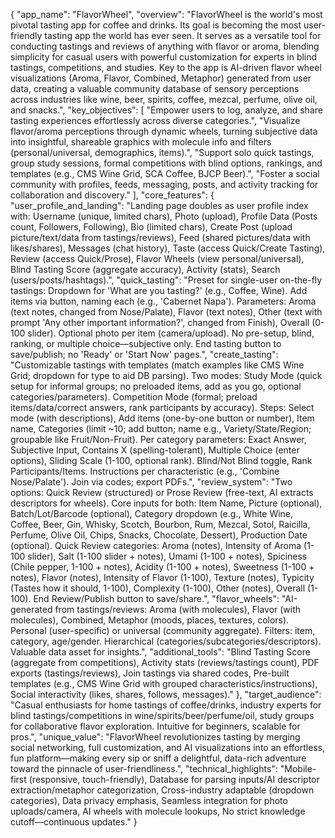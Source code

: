 {
"app_name": "FlavorWheel",
"overview": "FlavorWheel is the world's most pivotal tasting app for coffee and drinks. Its goal is becoming the most user-friendly tasting app the world has ever seen. It serves as a versatile tool for conducting tastings and reviews of anything with flavor or aroma, blending simplicity for casual users with powerful customization for experts in blind tastings, competitions, and studies. Key to the app is AI-driven flavor wheel visualizations (Aroma, Flavor, Combined, Metaphor) generated from user data, creating a valuable community database of sensory perceptions across industries like wine, beer, spirits, coffee, mezcal, perfume, olive oil, and snacks.",
"key_objectives": [
"Empower users to log, analyze, and share tasting experiences effortlessly across diverse categories.",
"Visualize flavor/aroma perceptions through dynamic wheels, turning subjective data into insightful, shareable graphics with molecule info and filters (personal/universal, demographics, items).",
"Support solo quick tastings, group study sessions, formal competitions with blind options, rankings, and templates (e.g., CMS Wine Grid, SCA Coffee, BJCP Beer).",
"Foster a social community with profiles, feeds, messaging, posts, and activity tracking for collaboration and discovery."
],
"core_features": {
"user_profile_and_landing": "Landing page doubles as user profile index with: Username (unique, limited chars), Photo (upload), Profile Data (Posts count, Followers, Following), Bio (limited chars), Create Post (upload picture/text/data from tastings/reviews), Feed (shared pictures/data with likes/shares), Messages (chat history), Taste (access Quick/Create Tasting), Review (access Quick/Prose), Flavor Wheels (view personal/universal), Blind Tasting Score (aggregate accuracy), Activity (stats), Search (users/posts/hashtags).",
"quick_tasting": "Preset for single-user on-the-fly tastings: Dropdown for 'What are you tasting?' (e.g., Coffee, Wine). Add items via button, naming each (e.g., 'Cabernet Napa'). Parameters: Aroma (text notes, changed from Nose/Palate), Flavor (text notes), Other (text with prompt 'Any other important information?', changed from Finish), Overall (0-100 slider). Optional photo per item (camera/upload). No pre-setup, blind, ranking, or multiple choice—subjective only. End tasting button to save/publish; no 'Ready' or 'Start Now' pages.",
"create_tasting": "Customizable tastings with templates (match examples like CMS Wine Grid; dropdown for type to aid DB parsing). Two modes: Study Mode (quick setup for informal groups; no preloaded items, add as you go, optional categories/parameters). Competition Mode (formal; preload items/data/correct answers, rank participants by accuracy). Steps: Select mode (with descriptions), Add items (one-by-one button or number), Item name, Categories (limit ~10; add button; name e.g., Variety/State/Region; groupable like Fruit/Non-Fruit). Per category parameters: Exact Answer, Subjective Input, Contains X (spelling-tolerant), Multiple Choice (enter options), Sliding Scale (1-100, optional rank). Blind/Not Blind toggle, Rank Participants/Items. Instructions per characteristic (e.g., 'Combine Nose/Palate'). Join via codes; export PDFs.",
"review_system": "Two options: Quick Review (structured) or Prose Review (free-text, AI extracts descriptors for wheels). Core inputs for both: Item Name, Picture (optional), Batch/Lot/Barcode (optional), Category dropdown (e.g., White Wine, Coffee, Beer, Gin, Whisky, Scotch, Bourbon, Rum, Mezcal, Sotol, Raicilla, Perfume, Olive Oil, Chips, Snacks, Chocolate, Dessert), Production Date (optional). Quick Review categories: Aroma (notes), Intensity of Aroma (1-100 slider), Salt (1-100 slider + notes), Umami (1-100 + notes), Spiciness (Chile pepper, 1-100 + notes), Acidity (1-100 + notes), Sweetness (1-100 + notes), Flavor (notes), Intensity of Flavor (1-100), Texture (notes), Typicity (Tastes how it should, 1-100), Complexity (1-100), Other (notes), Overall (1-100). End Review/Publish button to save/share.",
"flavor_wheels": "AI-generated from tastings/reviews: Aroma (with molecules), Flavor (with molecules), Combined, Metaphor (moods, places, textures, colors). Personal (user-specific) or universal (community aggregate). Filters: item, category, age/gender. Hierarchical (categories/subcategories/descriptors). Valuable data asset for insights.",
"additional_tools": "Blind Tasting Score (aggregate from competitions), Activity stats (reviews/tastings count), PDF exports (tastings/reviews), Join tastings via shared codes, Pre-built templates (e.g., CMS Wine Grid with grouped characteristics/instructions), Social interactivity (likes, shares, follows, messages)."
},
"target_audience": "Casual enthusiasts for home tastings of coffee/drinks, industry experts for blind tastings/competitions in wine/spirits/beer/perfume/oil, study groups for collaborative flavor exploration. Intuitive for beginners, scalable for pros.",
"unique_value": "FlavorWheel revolutionizes tasting by merging social networking, full customization, and AI visualizations into an effortless, fun platform—making every sip or sniff a delightful, data-rich adventure toward the pinnacle of user-friendliness.",
"technical_highlights": "Mobile-first (responsive, touch-friendly), Database for parsing inputs/AI descriptor extraction/metaphor categorization, Cross-industry adaptable (dropdown categories), Data privacy emphasis, Seamless integration for photo uploads/camera, AI wheels with molecule lookups, No strict knowledge cutoff—continuous updates."
}